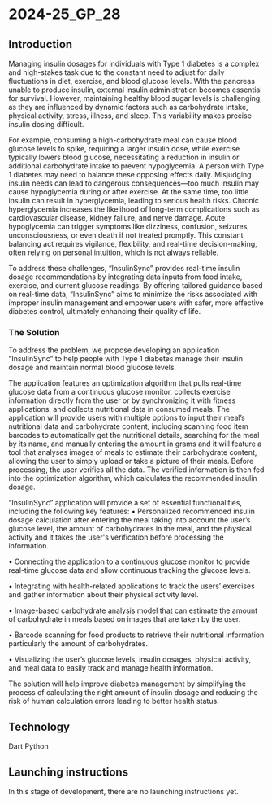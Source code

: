# 2024-25_GP_28

## Introduction

Managing insulin dosages for individuals with Type 1 diabetes is a complex and high-stakes task due ‎to the constant need to adjust for daily fluctuations in diet, exercise, and blood glucose levels. With ‎the pancreas unable to produce insulin, external insulin administration becomes essential for ‎survival. However, maintaining healthy blood sugar levels is challenging, as they are influenced by ‎dynamic factors such as carbohydrate intake, physical activity, stress, illness, and sleep. This ‎variability makes precise insulin dosing difficult.‎

For example, consuming a high-carbohydrate meal can cause blood glucose levels to spike, ‎requiring a larger insulin dose, while exercise typically lowers blood glucose, necessitating a ‎reduction in insulin or additional carbohydrate intake to prevent hypoglycemia. A person with Type 1 ‎diabetes may need to balance these opposing effects daily. Misjudging insulin needs can lead to dangerous consequences—too much ‎insulin may cause hypoglycemia during or after exercise. At the same time, too little insulin can result in ‎hyperglycemia, leading to serious health risks. Chronic hyperglycemia increases ‎the likelihood of long-term complications such as cardiovascular disease, kidney failure, and nerve ‎damage. Acute hypoglycemia can trigger symptoms like dizziness, confusion, seizures, ‎unconsciousness, or even death if not treated promptly. This constant balancing act requires ‎vigilance, flexibility, and real-time decision-making, often relying on personal intuition, which is not ‎always reliable.‎

To address these challenges, “InsulinSync” provides real-time insulin dosage ‎recommendations by integrating data inputs from food intake, exercise, and current glucose ‎readings. By offering tailored guidance based on real-time data, “InsulinSync” aims to minimize the ‎risks associated with improper insulin management and empower users with safer, more effective ‎diabetes control, ultimately enhancing their quality of life.‎ 

### The Solution
To address the problem, we propose developing an application “InsulinSync” to help people with Type 1 diabetes manage their insulin dosage and maintain normal blood glucose levels.

The application features an optimization algorithm that pulls real-time glucose data from a continuous glucose monitor, collects exercise information directly from the user or by synchronizing it with fitness applications, and collects nutritional data in consumed meals. The application will provide users with multiple options to input their meal’s nutritional data and carbohydrate content, including scanning food item barcodes to automatically get the nutritional details, searching for the meal by its name, and manually entering the amount in grams and it will feature a tool that analyses images of meals to estimate their carbohydrate content, allowing the user to simply upload or take a picture of their meals. Before processing, the user verifies all the data. The verified information is then fed into the optimization algorithm, which calculates the recommended insulin dosage.

“InsulinSync” application will provide a set of essential functionalities, including the 
following key features:
•	Personalized recommended insulin dosage calculation after entering the meal taking into account the user’s glucose level, the amount of carbohydrates in the meal, and the physical activity and it takes the user's verification before processing the information.

•	Connecting the application to a continuous glucose monitor to provide real-time glucose data and allow continuous tracking the glucose levels.

•	Integrating with health-related applications to track the users’ exercises and gather information about their physical activity level. 

•	Image-based carbohydrate analysis model that can estimate the amount of carbohydrate in meals based on images that are taken by the user.

•	Barcode scanning for food products to retrieve their nutritional information particularly the amount of carbohydrates.

•	Visualizing the user’s glucose levels, insulin dosages, physical activity, and meal data to easily track and manage health information.

The solution will help improve diabetes management by simplifying the process of calculating the right amount of insulin dosage and reducing the risk of human calculation errors leading to better health status.

## Technology  
Dart 
Python

## Launching instructions
In this stage of development, there are no launching instructions yet.
